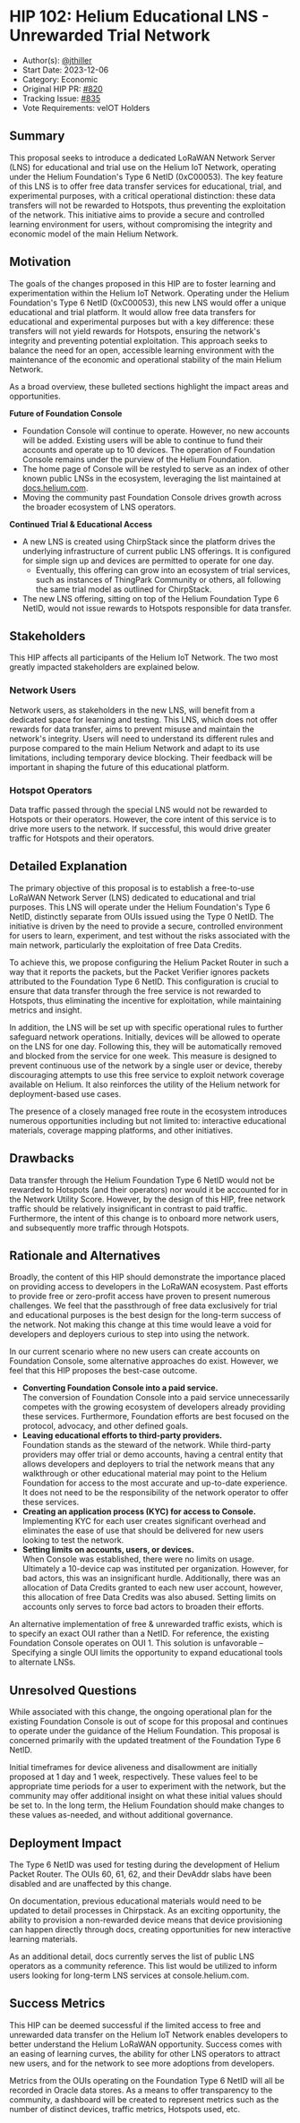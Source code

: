 # HIP 102: Helium Educational LNS - Unrewarded Trial Network

- Author(s): [@jthiller](https://github.com/jthiller)
- Start Date: 2023-12-06
- Category: Economic
- Original HIP PR: [#820](https://github.com/helium/HIP/pull/820)
- Tracking Issue: [#835](https://github.com/helium/HIP/issues/835)
- Vote Requirements: veIOT Holders

## Summary

This proposal seeks to introduce a dedicated LoRaWAN Network Server (LNS) for educational and trial use on the Helium IoT Network, operating under the Helium Foundation's Type 6 NetID (0xC00053). The key feature of this LNS is to offer free data transfer services for educational, trial, and experimental purposes, with a critical operational distinction: these data transfers will not be rewarded to Hotspots, thus preventing the exploitation of the network. This initiative aims to provide a secure and controlled learning environment for users, without compromising the integrity and economic model of the main Helium Network.

## Motivation

The goals of the changes proposed in this HIP are to foster learning and experimentation within the Helium IoT Network. Operating under the Helium Foundation's Type 6 NetID (0xC00053), this new LNS would offer a unique educational and trial platform. It would allow free data transfers for educational and experimental purposes but with a key difference: these transfers will not yield rewards for Hotspots, ensuring the network's integrity and preventing potential exploitation. This approach seeks to balance the need for an open, accessible learning environment with the maintenance of the economic and operational stability of the main Helium Network.

As a broad overview, these bulleted sections highlight the impact areas and opportunities.

**Future of Foundation Console**
- Foundation Console will continue to operate. However, no new accounts will be added. Existing users will be able to continue to fund their accounts and operate up to 10 devices. The operation of Foundation Console remains under the purview of the Helium Foundation.
- The home page of Console will be restyled to serve as an index of other known public LNSs in the ecosystem, leveraging the list maintained at [docs.helium.com](https://docs.helium.com/iot/find-a-lns-provider).
- Moving the community past Foundation Console drives growth across the broader ecosystem of LNS operators.

**Continued Trial & Educational Access**
- A new LNS is created using ChirpStack since the platform drives the underlying infrastructure of current public LNS offerings. It is configured for simple sign up and devices are permitted to operate for one day.
  - Eventually, this offering can grow into an ecosystem of trial services, such as instances of ThingPark Community or others, all following the same trial model as outlined for ChirpStack.
- The new LNS offering, sitting on top of the Helium Foundation Type 6 NetID, would not issue rewards to Hotspots responsible for data transfer.

## Stakeholders

This HIP affects all participants of the Helium IoT Network. The two most greatly impacted stakeholders are explained below.

### Network Users
Network users, as stakeholders in the new LNS, will benefit from a dedicated space for learning and testing. This LNS, which does not offer rewards for data transfer, aims to prevent misuse and maintain the network's integrity. Users will need to understand its different rules and purpose compared to the main Helium Network and adapt to its use limitations, including temporary device blocking. Their feedback will be important in shaping the future of this educational platform.

### Hotspot Operators
Data traffic passed through the special LNS would not be rewarded to Hotspots or their operators. However, the core intent of this service is to drive more users to the network. If successful, this would drive greater traffic for Hotspots and their operators.

## Detailed Explanation

The primary objective of this proposal is to establish a free-to-use LoRaWAN Network Server (LNS) dedicated to educational and trial purposes. This LNS will operate under the Helium Foundation's Type 6 NetID, distinctly separate from OUIs issued using the Type 0 NetID. The initiative is driven by the need to provide a secure, controlled environment for users to learn, experiment, and test without the risks associated with the main network, particularly the exploitation of free Data Credits.

To achieve this, we propose configuring the Helium Packet Router in such a way that it reports the packets, but the Packet Verifier ignores packets attributed to the Foundation Type 6 NetID. This configuration is crucial to ensure that data transfer through the free service is not rewarded to Hotspots, thus eliminating the incentive for exploitation, while maintaining metrics and insight.

In addition, the LNS will be set up with specific operational rules to further safeguard network operations. Initially, devices will be allowed to operate on the LNS for one day. Following this, they will be automatically removed and blocked from the service for one week. This measure is designed to prevent continuous use of the network by a single user or device, thereby discouraging attempts to use this free service to exploit network coverage available on Helium. It also reinforces the utility of the Helium network for deployment-based use cases.

The presence of a closely managed free route in the ecosystem introduces numerous opportunities including but not limited to: interactive educational materials, coverage mapping platforms, and other initiatives.

## Drawbacks

Data transfer through the Helium Foundation Type 6 NetID would not be rewarded to Hotspots (and their operators) nor would it be accounted for in the Network Utility Score. However, by the design of this HIP, free network traffic should be relatively insignificant in contrast to paid traffic. Furthermore, the intent of this change is to onboard more network users, and subsequently more traffic through Hotspots.

## Rationale and Alternatives

Broadly, the content of this HIP should demonstrate the importance placed on providing access to developers in the LoRaWAN ecosystem. Past efforts to provide free or zero-profit access have proven to present numerous challenges. We feel that the passthrough of free data exclusively for trial and educational purposes is the best design for the long-term success of the network. Not making this change at this time would leave a void for developers and deployers curious to step into using the network.

In our current scenario where no new users can create accounts on Foundation Console, some alternative approaches do exist. However, we feel that this HIP proposes the best-case outcome.

- **Converting Foundation Console into a paid service.**  
  The conversion of Foundation Console into a paid service unnecessarily competes with the growing ecosystem of developers already providing these services. Furthermore, Foundation efforts are best focused on the protocol, advocacy, and other defined goals.
- **Leaving educational efforts to third-party providers.**  
  Foundation stands as the steward of the network. While third-party providers may offer trial or demo accounts, having a central entity that allows developers and deployers to trial the network means that any walkthrough or other educational material may point to the Helium Foundation for access to the most accurate and up-to-date experience. It does not need to be the responsibility of the network operator to offer these services.
- **Creating an application process (KYC) for access to Console.**  
  Implementing KYC for each user creates significant overhead and eliminates the ease of use that should be delivered for new users looking to test the network.
- **Setting limits on accounts, users, or devices.**  
  When Console was established, there were no limits on usage. Ultimately a 10-device cap was instituted per organization. However, for bad actors, this was an insignificant hurdle. Additionally, there was an allocation of Data Credits granted to each new user account, however, this allocation of free Data Credits was also abused. Setting limits on accounts only serves to force bad actors to broaden their efforts.

An alternative implementation of free & unrewarded traffic exists, which is to specify an exact OUI rather than a NetID. For reference, the existing Foundation Console operates on OUI 1. This solution is unfavorable – Specifying a single OUI limits the opportunity to expand educational tools to alternate LNSs.

## Unresolved Questions

While associated with this change, the ongoing operational plan for the existing Foundation Console is out of scope for this proposal and continues to operate under the guidance of the Helium Foundation. This proposal is concerned primarily with the updated treatment of the Foundation Type 6 NetID.

Initial timeframes for device aliveness and disallowment are initially proposed at 1 day and 1 week, respectively. These values feel to be appropriate time periods for a user to experiment with the network, but the community may offer additional insight on what these initial values should be set to. In the long term, the Helium Foundation should make changes to these values as-needed, and without additional governance.

## Deployment Impact

The Type 6 NetID was used for testing during the development of Helium Packet Router. The OUIs 60, 61, 62, and their DevAddr slabs have been disabled and are unaffected by this change.

On documentation, previous educational materials would need to be updated to detail processes in Chirpstack. As an exciting opportunity, the ability to provision a non-rewarded device means that device provisioning can happen directly through docs, creating opportunities for new interactive learning materials.

As an additional detail, docs currently serves the list of public LNS operators as a community reference. This list would be utilized to inform users looking for long-term LNS services at console.helium.com.

## Success Metrics

This HIP can be deemed successful if the limited access to free and unrewarded data transfer on the Helium IoT Network enables developers to better understand the Helium LoRaWAN opportunity. Success comes with an easing of learning curves, the ability for other LNS operators to attract new users, and for the network to see more adoptions from developers.

Metrics from the OUIs operating on the Foundation Type 6 NetID will all be recorded in Oracle data stores. As a means to offer transparency to the community, a dashboard will be created to represent metrics such as the number of distinct devices, traffic metrics, Hotspots used, etc.
